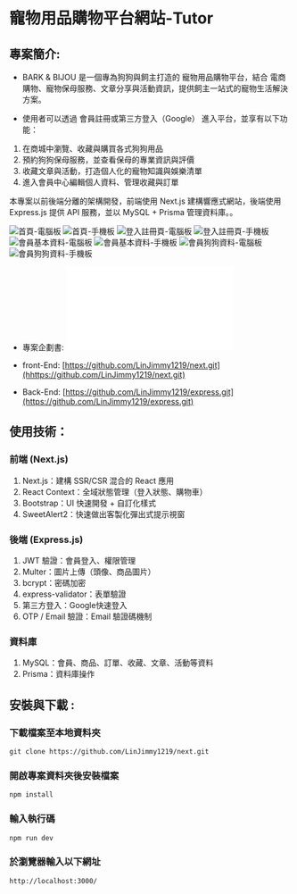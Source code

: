 # 寵物用品購物平台網站-Tutor

## 專案簡介:

- BARK & BIJOU 是一個專為狗狗與飼主打造的 寵物用品購物平台，結合 電商購物、寵物保母服務、文章分享與活動資訊，提供飼主一站式的寵物生活解決方案。

- 使用者可以透過 會員註冊或第三方登入（Google） 進入平台，並享有以下功能：

1. 在商城中瀏覽、收藏與購買各式狗狗用品
2. 預約狗狗保母服務，並查看保母的專業資訊與評價
3. 收藏文章與活動，打造個人化的寵物知識與娛樂清單
4. 進入會員中心編輯個人資料、管理收藏與訂單

本專案以前後端分離的架構開發，前端使用 Next.js 建構響應式網站，後端使用 Express.js 提供 API 服務，並以 MySQL + Prisma 管理資料庫。。

![首頁-電腦板](assets/homepage-pc.png)
![首頁-手機板](assets/homepage-mb.png)
![登入註冊頁-電腦板](assets/login-pc.png)
![登入註冊頁-手機板](assets/login-mb.png)
![會員基本資料-電腦板](assets/userpages-pc.png)
![會員基本資料-手機板](assets/userpages-mb.png)
![會員狗狗資料-電腦板](assets/dogpages-pc.png)
![會員狗狗資料-手機板](assets/dogpages-mb.png)

- 專案企劃書:
  ![專案企劃書](docs/PROPORALL_compressed.pdf)

- front-End: [https://github.com/LinJimmy1219/next.git](hhttps://github.com/LinJimmy1219/next.git)
- Back-End: [https://github.com/LinJimmy1219/express.git](https://github.com/LinJimmy1219/express.git)

## 使用技術：

### 前端 (Next.js)

1. Next.js：建構 SSR/CSR 混合的 React 應用
2. React Context：全域狀態管理（登入狀態、購物車）
3. Bootstrap：UI 快速開發 + 自訂化樣式
4. SweetAlert2：快速做出客製化彈出式提示視窗

### 後端 (Express.js)

1. JWT 驗證：會員登入、權限管理
2. Multer：圖片上傳（頭像、商品圖片）
3. bcrypt：密碼加密
4. express-validator：表單驗證
5. 第三方登入：Google快速登入
6. OTP / Email 驗證：Email 驗證碼機制

### 資料庫

1. MySQL：會員、商品、訂單、收藏、文章、活動等資料
2. Prisma：資料庫操作

## 安裝與下載 :

### 下載檔案至本地資料夾

```
git clone https://github.com/LinJimmy1219/next.git
```

### 開啟專案資料夾後安裝檔案

```
npm install
```

### 輸入執行碼

```
npm run dev
```

### 於瀏覽器輸入以下網址

```
http://localhost:3000/
```
